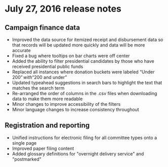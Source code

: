# July 27, 2016 release notes

## Campaign finance data
- Improved the data source for itemized receipt and disbursement data so that records will be updated more quickly and data will be more accurate
- Fixed a bug where tooltips on bar charts were off center
- Added the ability to filter presidential candidates by those who have received presidential public funds
- Replaced all instances where donation buckets were labeled “Under $200” with “$200 and under”
- Updated typeahead suggestions in search bars to highlight the text that matches the search term
- Re-arranged the order of columns in the .csv files when downloading data to make them more readable
- Minor changes to improve accessibility of the filters
- Minor language changes to increase consistency throughout

## Registration and reporting
- Unified instructions for electronic filing for all committee types onto a single page
- Improved paper filing content
- Added glossary definitions for "overnight delivery service" and "postmarked"
